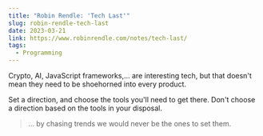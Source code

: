 ```yaml
---
title: "Robin Rendle: 'Tech Last'"
slug: robin-rendle-tech-last
date: 2023-03-21
link: https://www.robinrendle.com/notes/tech-last/
tags:
  - Programming
---
```


Crypto, AI, JavaScript frameworks,… are interesting tech, but that doesn't mean they need to be shoehorned into every product.

Set a direction, and choose the tools you'll need to get there. Don't choose a direction based on the tools in your disposal.

> … by chasing trends we would never be the ones to set them.
